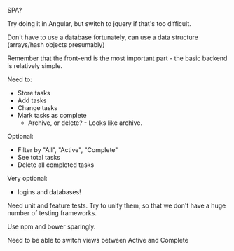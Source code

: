 SPA?

Try doing it in Angular, but switch to jquery if that's too difficult.

Don't have to use a database fortunately, can use a data structure (arrays/hash objects presumably)

Remember that the front-end is the most important part - the basic backend is relatively simple.

Need to:
  - Store tasks
  - Add tasks
  - Change tasks
  - Mark tasks as complete
    - Archive, or delete? - Looks like archive.

Optional:
  - Filter by "All", "Active", "Complete"
  - See total tasks
  - Delete all completed tasks

Very optional:
  - logins and databases!

Need unit and feature tests. Try to unify them, so that we don't have a huge number of testing frameworks.

Use npm and bower sparingly.

Need to be able to switch views between Active and Complete